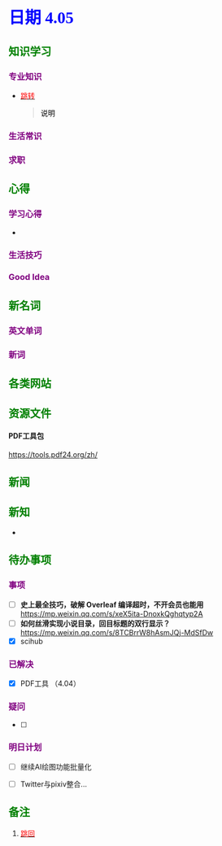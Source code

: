 ## <font color = blue face=楷体 size=6>日期 4.05 </font>

## <font color = green>知识学习 </font>
### <font color = purple>专业知识 </font>
+ <a id = "01-1">  [<font color = red>跳转</font>](#01-2)
   > <font color = o> 说明 </font>
### <font color = purple>生活常识 </font>

### <font color = purple>求职 </font>



## <font color = green>心得 </font>
### <font color = purple>学习心得 </font>
+ 
### <font color = purple>生活技巧 </font>

### <font color = purple>Good Idea </font>



## <font color = green>新名词 </font>
### <font color = purple>英文单词 </font>
### <font color = purple>新词 </font>



## <font color = green>各类网站 </font>


## <font color = green>资源文件 </font>
#### PDF工具包  
https://tools.pdf24.org/zh/

## <font color = green>新闻 </font>


## <font color = green>新知 </font>
+ 

## <font color = green>待办事项 </font>
### <font color = purple>事项 </font>
- [ ] **史上最全技巧，破解 Overleaf 编译超时，不开会员也能用**  
	https://mp.weixin.qq.com/s/xeX5ita-DnoxkQghqtyp2A
- [ ] **如何丝滑实现小说目录，回目标题的双行显示？**  
	https://mp.weixin.qq.com/s/8TCBrrW8hAsmJQj-MdSfDw
- [x] scihub
### <font color = purple>已解决 </font>
- [x] PDF工具 （4.04）
### <font color = purple>疑问 </font>
- [ ] 
### <font color = purple>明日计划 </font>
- [ ]  继续AI绘图功能批量化
- [ ] Twitter与pixiv整合...


## <font color = green>备注 </font>
  1. <a id ="01-2">[<font color = red>跳回</font>](#01-1)

<!--stackedit_data:
eyJoaXN0b3J5IjpbMTMwODI3MDQ0NCwxMzAyOTM3Nzk2LDMzNT
c0MDczNiwxNzY3NDQwMzI5LC05Mzk3NzU0NDgsMTE5MDY0NjA2
NCwtMTAyMDg4NTgwNiwxMTU2MDcwNzAyLC0xMDAwNzUyNTA2LD
U5MzM3OTE0N119
-->